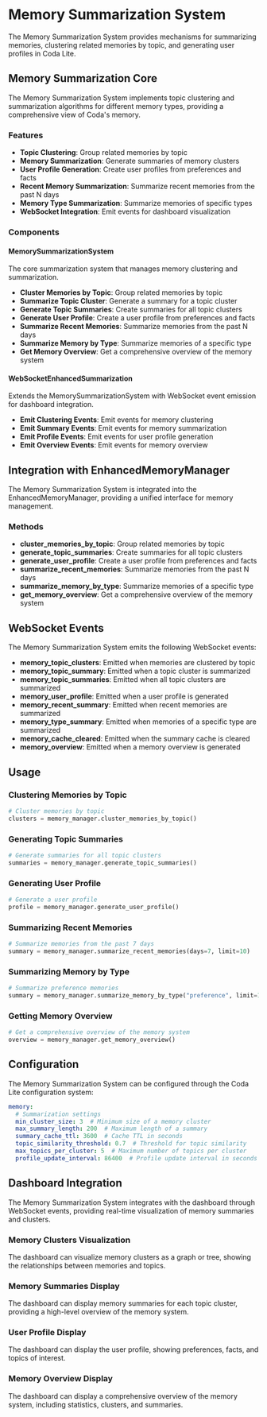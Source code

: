 # Memory Summarization System

The Memory Summarization System provides mechanisms for summarizing memories, clustering related memories by topic, and generating user profiles in Coda Lite.

## Memory Summarization Core

The Memory Summarization System implements topic clustering and summarization algorithms for different memory types, providing a comprehensive view of Coda's memory.

### Features

- **Topic Clustering**: Group related memories by topic
- **Memory Summarization**: Generate summaries of memory clusters
- **User Profile Generation**: Create user profiles from preferences and facts
- **Recent Memory Summarization**: Summarize recent memories from the past N days
- **Memory Type Summarization**: Summarize memories of specific types
- **WebSocket Integration**: Emit events for dashboard visualization

### Components

#### MemorySummarizationSystem

The core summarization system that manages memory clustering and summarization.

- **Cluster Memories by Topic**: Group related memories by topic
- **Summarize Topic Cluster**: Generate a summary for a topic cluster
- **Generate Topic Summaries**: Create summaries for all topic clusters
- **Generate User Profile**: Create a user profile from preferences and facts
- **Summarize Recent Memories**: Summarize memories from the past N days
- **Summarize Memory by Type**: Summarize memories of a specific type
- **Get Memory Overview**: Get a comprehensive overview of the memory system

#### WebSocketEnhancedSummarization

Extends the MemorySummarizationSystem with WebSocket event emission for dashboard integration.

- **Emit Clustering Events**: Emit events for memory clustering
- **Emit Summary Events**: Emit events for memory summarization
- **Emit Profile Events**: Emit events for user profile generation
- **Emit Overview Events**: Emit events for memory overview

## Integration with EnhancedMemoryManager

The Memory Summarization System is integrated into the EnhancedMemoryManager, providing a unified interface for memory management.

### Methods

- **cluster_memories_by_topic**: Group related memories by topic
- **generate_topic_summaries**: Create summaries for all topic clusters
- **generate_user_profile**: Create a user profile from preferences and facts
- **summarize_recent_memories**: Summarize memories from the past N days
- **summarize_memory_by_type**: Summarize memories of a specific type
- **get_memory_overview**: Get a comprehensive overview of the memory system

## WebSocket Events

The Memory Summarization System emits the following WebSocket events:

- **memory_topic_clusters**: Emitted when memories are clustered by topic
- **memory_topic_summary**: Emitted when a topic cluster is summarized
- **memory_topic_summaries**: Emitted when all topic clusters are summarized
- **memory_user_profile**: Emitted when a user profile is generated
- **memory_recent_summary**: Emitted when recent memories are summarized
- **memory_type_summary**: Emitted when memories of a specific type are summarized
- **memory_cache_cleared**: Emitted when the summary cache is cleared
- **memory_overview**: Emitted when a memory overview is generated

## Usage

### Clustering Memories by Topic

```python
# Cluster memories by topic
clusters = memory_manager.cluster_memories_by_topic()
```

### Generating Topic Summaries

```python
# Generate summaries for all topic clusters
summaries = memory_manager.generate_topic_summaries()
```

### Generating User Profile

```python
# Generate a user profile
profile = memory_manager.generate_user_profile()
```

### Summarizing Recent Memories

```python
# Summarize memories from the past 7 days
summary = memory_manager.summarize_recent_memories(days=7, limit=10)
```

### Summarizing Memory by Type

```python
# Summarize preference memories
summary = memory_manager.summarize_memory_by_type("preference", limit=10)
```

### Getting Memory Overview

```python
# Get a comprehensive overview of the memory system
overview = memory_manager.get_memory_overview()
```

## Configuration

The Memory Summarization System can be configured through the Coda Lite configuration system:

```yaml
memory:
  # Summarization settings
  min_cluster_size: 3  # Minimum size of a memory cluster
  max_summary_length: 200  # Maximum length of a summary
  summary_cache_ttl: 3600  # Cache TTL in seconds
  topic_similarity_threshold: 0.7  # Threshold for topic similarity
  max_topics_per_cluster: 5  # Maximum number of topics per cluster
  profile_update_interval: 86400  # Profile update interval in seconds
```

## Dashboard Integration

The Memory Summarization System integrates with the dashboard through WebSocket events, providing real-time visualization of memory summaries and clusters.

### Memory Clusters Visualization

The dashboard can visualize memory clusters as a graph or tree, showing the relationships between memories and topics.

### Memory Summaries Display

The dashboard can display memory summaries for each topic cluster, providing a high-level overview of the memory system.

### User Profile Display

The dashboard can display the user profile, showing preferences, facts, and topics of interest.

### Memory Overview Display

The dashboard can display a comprehensive overview of the memory system, including statistics, clusters, and summaries.
